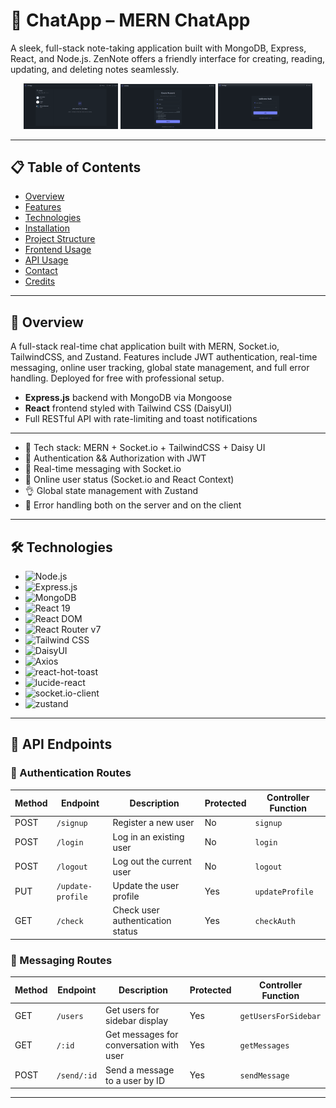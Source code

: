 # 📝 ChatApp – MERN ChatApp

A sleek, full-stack note-taking application built with MongoDB, Express, React, and Node.js. ZenNote offers a friendly interface for creating, reading, updating, and deleting notes seamlessly.

<!--![Home Pafe](frontend/public/Home.png)-->
<p align="center">
  <img src="frontend/public/home.png" alt="Home" width="30%" height="30%" />
  <img src="frontend/public/signup.png" alt="Image 2" width="30%" height="30%" />
  <img src="frontend/public/login.png" alt="Image 3" width="30%" height="30%" />
</p>

---

## 📋 Table of Contents

- [Overview](#-overview)  
- [Features](#-features)  
- [Technologies](#-technologies)  
- [Installation](#-installation)  
- [Project Structure](#-project-structure)  
- [Frontend Usage](#-frontend-usage)  
- [API Usage](#-api-usage)  
- [Contact](#-contact)  
- [Credits](#-credits)  

---
## 📖 Overview

A full-stack real-time chat application built with MERN, Socket.io, TailwindCSS, and Zustand. Features include JWT authentication, real-time messaging, online user tracking, global state management, and full error handling. Deployed for free with professional setup.

- **Express.js** backend with MongoDB via Mongoose  
- **React** frontend styled with Tailwind CSS (DaisyUI)  
- Full RESTful API with rate-limiting and toast notifications  

---

- 🌟 Tech stack: MERN + Socket.io + TailwindCSS + Daisy UI
- 🎃 Authentication && Authorization with JWT
- 👾 Real-time messaging with Socket.io
- 🚀 Online user status (Socket.io and React Context)
- 👌 Global state management with Zustand
- 🐞 Error handling both on the server and on the client

---

## 🛠 Technologies

- ![Node.js](https://img.shields.io/badge/Node.js-339933?style=for-the-badge&logo=node.js)  
- ![Express.js](https://img.shields.io/badge/Express.js-000000?style=for-the-badge&logo=express)  
- ![MongoDB](https://img.shields.io/badge/MongoDB-4EA94B?style=for-the-badge&logo=mongodb)  
- ![React 19](https://img.shields.io/badge/React_19-20232A?style=for-the-badge&logo=react)  
- ![React DOM](https://img.shields.io/badge/React_DOM-20232A?style=for-the-badge&logo=react)  
- ![React Router v7](https://img.shields.io/badge/React_Router_v7-CA4245?style=for-the-badge&logo=react-router)  
- ![Tailwind CSS](https://img.shields.io/badge/Tailwind_CSS-38B2AC?style=for-the-badge&logo=tailwind-css)  
- ![DaisyUI](https://img.shields.io/badge/DaisyUI-F6D860?style=for-the-badge)  
- ![Axios](https://img.shields.io/badge/Axios_1.10.0-5A29E4?style=for-the-badge&logo=axios)  
- ![react-hot-toast](https://img.shields.io/badge/react--hot--toast_2.5.2-FF6F61?style=for-the-badge)  
- ![lucide-react](https://img.shields.io/badge/Lucide_Icons-000000?style=for-the-badge&logo=lucide)  
- ![socket.io-client](https://img.shields.io/badge/Socket.IO_Client-010101?style=for-the-badge&logo=socket.io)  
- ![zustand](https://img.shields.io/badge/Zustand-252525?style=for-the-badge&logo=zod)

---
## 📘 API Endpoints

### 🔐 Authentication Routes

| Method | Endpoint          | Description                      | Protected | Controller Function |
|--------|-------------------|----------------------------------|-----------|---------------------|
| POST   | `/signup`         | Register a new user              | No        | `signup`            |
| POST   | `/login`          | Log in an existing user          | No        | `login`             |
| POST   | `/logout`         | Log out the current user         | No        | `logout`            |
| PUT    | `/update-profile` | Update the user profile          | Yes       | `updateProfile`     |
| GET    | `/check`          | Check user authentication status | Yes       | `checkAuth`         |

### 💬 Messaging Routes

| Method | Endpoint       | Description                              | Protected | Controller Function    |
|--------|----------------|------------------------------------------|-----------|------------------------|
| GET    | `/users`       | Get users for sidebar display            | Yes       | `getUsersForSidebar`   |
| GET    | `/:id`         | Get messages for conversation with user  | Yes       | `getMessages`          |
| POST   | `/send/:id`    | Send a message to a user by ID           | Yes       | `sendMessage`          |

---


